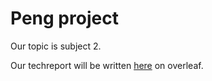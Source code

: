 # Peng project

Our topic is subject 2.

Our techreport will be written [here](https://www.overleaf.com/project/5eaff92be5514e0001ad38b4) on overleaf.
